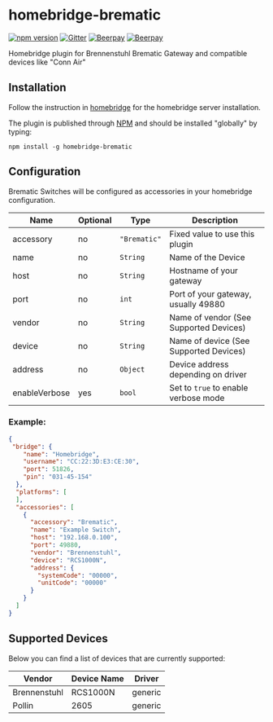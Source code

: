 # homebridge-brematic
[![npm version](https://badge.fury.io/js/homebridge-brematic.svg)](https://badge.fury.io/js/homebridge-brematic)
[![Gitter](https://badges.gitter.im/cvieth/homebridge-brematic.svg)](https://gitter.im/cvieth/homebridge-brematic?utm_source=badge&utm_medium=badge&utm_campaign=pr-badge&utm_content=body_badge)
[![Beerpay](https://beerpay.io/cvieth/homebridge-brematic/badge.svg?style=beer)](https://beerpay.io/cvieth/homebridge-brematic)
[![Beerpay](https://beerpay.io/cvieth/homebridge-brematic/make-wish.svg?style=flat)](https://beerpay.io/cvieth/homebridge-brematic)

Homebridge plugin for Brennenstuhl Brematic Gateway and compatible devices like "Conn Air"

## Installation
Follow the instruction in [homebridge](https://www.npmjs.com/package/homebridge) for the
homebridge server installation.

The plugin is published through [NPM](https://www.npmjs.com/package/homebridge-brematic) and
should be installed "globally" by typing:

    npm install -g homebridge-brematic

## Configuration

Brematic Switches will be configured as accessories in your homebridge configuration.

| Name         | Optional | Type        | Description                           |
| ------------ | -------- | ----------- | ------------------------------------- |
|accessory     |no        |`"Brematic"` |Fixed value to use this plugin         |
|name          |no        |`String`     |Name of the Device                     |
|host          |no        |`String`     |Hostname of your gateway               |
|port          |no        |`int`        |Port of your gateway, usually 49880    |
|vendor        |no        |`String`     |Name of vendor (See Supported Devices) |
|device        |no        |`String`     |Name of device (See Supported Devices) |
|address       |no        |`Object`     |Device address depending on driver     |
|enableVerbose |yes       |`bool`       | Set to `true` to enable verbose mode  |

### Example:
```json
{
 "bridge": {
    "name": "Homebridge",
    "username": "CC:22:3D:E3:CE:30",
    "port": 51826,
    "pin": "031-45-154"
  },
  "platforms": [
  ],
  "accessories": [
    {
      "accessory": "Brematic",
      "name": "Example Switch",
      "host": "192.168.0.100",
      "port": 49880,
      "vendor": "Brennenstuhl",
      "device": "RCS1000N",
      "address": {
        "systemCode": "00000",
        "unitCode": "00000" 
      }
    }
  ]
}
```

## Supported Devices

Below you can find a list of devices that are currently supported:

| Vendor       | Device Name | Driver  |
| ------------ | ----------- | ------- |
| Brennenstuhl | RCS1000N    | generic |
| Pollin       | 2605        | generic |



